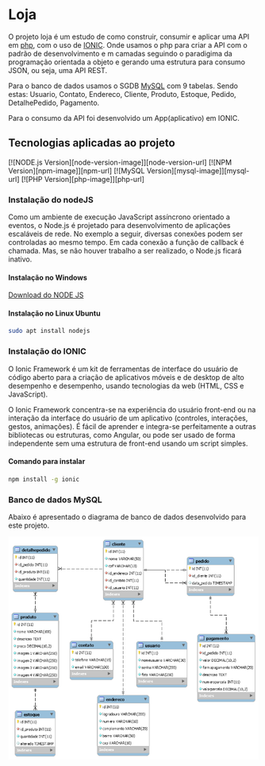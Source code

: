 # Loja

O projeto loja é um estudo de como construir, consumir e 
aplicar uma API em [php](https://www.php.net/), com o uso de [IONIC](https://ionicframework.com/). Onde usamos o php 
para criar a API com o padrão de desenvolvimento e m camadas
seguindo o paradigima da programação orientada a objeto e gerando
uma estrutura para consumo JSON, ou seja, uma API REST.

Para o banco de dados usamos o SGDB [MySQL](https://dev.mysql.com/) com 9 tabelas. Sendo 
estas: Usuario, Contato, Endereco, Cliente, Produto, Estoque, 
Pedido, DetalhePedido, Pagamento. 

Para o consumo da API foi desenvolvido um App(aplicativo) em 
IONIC.

## Tecnologias aplicadas ao projeto 
[![NODE.js Version][node-version-image]][node-version-url]
[![NPM Version][npm-image]][npm-url]
[![MySQL Version][mysql-image]][mysql-url]
[![PHP Version][php-image]][php-url]

### Instalação do nodeJS
Como um ambiente de execução JavaScript assíncrono orientado a eventos, o Node.js é projetado para desenvolvimento de aplicações escaláveis de rede. No exemplo a seguir, diversas conexões podem ser controladas ao mesmo tempo. Em cada conexão a função de callback é chamada. Mas, se não houver trabalho a ser realizado, o Node.js ficará inativo.

#### Instalação no Windows 
[Download do NODE JS](https://nodejs.org/pt-br/download/)

#### Instalação no Linux Ubuntu 
```bash
sudo apt install nodejs
```

### Instalação do IONIC 
O Ionic Framework é um kit de ferramentas de interface do usuário de código aberto para a criação de aplicativos móveis e de desktop de alto desempenho e desempenho, usando tecnologias da web (HTML, CSS e JavaScript).

O Ionic Framework concentra-se na experiência do usuário front-end ou na interação da interface do usuário de um aplicativo (controles, interações, gestos, animações). É fácil de aprender e integra-se perfeitamente a outras bibliotecas ou estruturas, como Angular, ou pode ser usado de forma independente sem uma estrutura de front-end usando um script simples.

#### Comando para instalar 
```bash
npm install -g ionic 
```

### Banco de dados MySQL
Abaixo é apresentado o diagrama de banco de dados desenvolvido para este projeto.

![](db/img/diagramabanco.png)